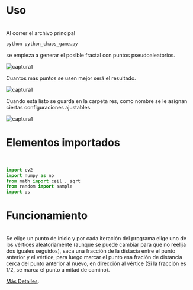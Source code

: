 # Uso
<br>
Al correr el archivo principal 

```bash
python python_chaos_game.py 
```

se empieza a generar el posible fractal con puntos pseudoaleatorios.

![captura1](https://raw.githubusercontent.com/MartinCastillo/Chaos-game-fractals-from_scratch/master/captures/Captura1.PNG)
<br>

Cuantos más puntos se usen mejor será el resultado.
<br>

![captura1](https://raw.githubusercontent.com/MartinCastillo/Chaos-game-fractals-from_scratch/master/captures/Captura2.PNG)
<br>

Cuando está listo se guarda en la carpeta res, como nombre se le asignan ciertas configuraciones ajustables.
<br>

![captura1](https://raw.githubusercontent.com/MartinCastillo/Chaos-game-fractals-from_scratch/master/captures/Captura3.PNG)
<br>
# Elementos importados
<br>


```python
import cv2
import numpy as np
from math import ceil , sqrt
from random import sample
import os
```

 
# Funcionamiento
<br>
Se elige un punto de inicio y por cada iteración del programa elige uno de los vértices aleatoriamente (aunque se puede cambiar para que no reelija dos iguales seguidos), saca una fracción de la distacia entre el punto anterior y el vértice, para luego marcar el punto esa fración de distancia cerca del punto anterior al nuevo, en dirección al vértice (Si la fracción es 1/2, se marca el punto a mitad de camino).

[Más Detalles](https://en.wikipedia.org/wiki/Chaos_game/ "https://en.wikipedia.org/wiki/Chaos_game/").


